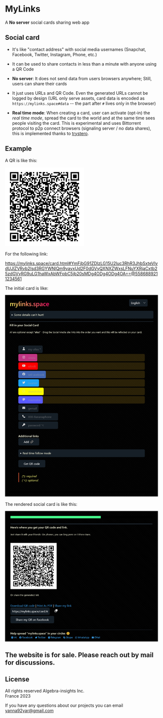 # MyLinks

A **No server** social cards sharing web app 

## Social card

- It's like "contact address" with social media usernames (Snapchat, Facebook, Twitter, Instagram, Phone, etc.)

- It can be used to share contacts in less than a minute with anyone using a QR Code

- **No server**: It does not send data from users browsers anywhere; Still, users can share their cards

- It just uses URLs and QR Code. Even the generated URLs cannot be logged by design (URL only serve assets, card data is encoded as `https://mylinks.space#data` -- the part after `#` lives only in the browser)

- **Real time mode**: When creating a card, user can activate (opt-in) the *real time mode*, spread the card to the world and at the same time sees people visiting the card. This is experimental and uses Bittorrent protocol to p2p connect browsers (signaling server / no data shares), this is implemented thanks to [trystero](https://github.com/dmotz/trystero).


## Example

A QR is like this:

![QR](.github/qr.png)

For the following link:

https://mylinks.space/card.html#YmFjbG91ZDIzLG15U2luc3RhR3JhbSxteVlvdUJlZVRvb2Isd3RGYWNlQm9vayxUd2F0dGVyQXNXZWxsLFNuYXRjaCxtb25zdGVyRG9uLG1haWxAbWFpbC5jb20sMDg4ODg4ODg4OA==@5586889211234561

The initial card is like:

![capture](.github/influencer_card.png)

The rendered social card is like this:

![capture](.github/rendered_card.png)


## The website is for sale. Please reach out by mail for discussions.

## License
All rights reserved
Algebra-insights Inc.  
France 2023

If you have any questions about our projects you can email yanna92yar@gmail.com

